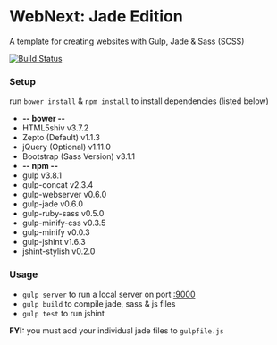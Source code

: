 WebNext: Jade Edition
=============

A template for creating websites with Gulp, Jade & Sass (SCSS)

[![Build Status](https://travis-ci.org/myhonor16/webnext-jade.svg?branch=master)](https://travis-ci.org/myhonor16/webnext-jade)

### Setup

run `bower install` & `npm install` to install dependencies (listed below)

* **-- bower --**
* HTML5shiv v3.7.2
* Zepto (Default) v1.1.3
* jQuery (Optional) v1.11.0
* Bootstrap (Sass Version) v3.1.1
* **-- npm --**
* gulp v3.8.1
* gulp-concat v2.3.4
* gulp-webserver v0.6.0
* gulp-jade v0.6.0
* gulp-ruby-sass v0.5.0
* gulp-minify-css v0.3.5
* gulp-minify v0.0.3
* gulp-jshint v1.6.3
* jshint-stylish v0.2.0

### Usage

* `gulp server` to run a local server on port [:9000](http://127.0.0.1:9000)
* `gulp build` to compile jade, sass & js files
* `gulp test` to run jshint

**FYI:** you must add your individual jade files to `gulpfile.js`
